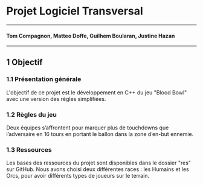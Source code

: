 # Projet Logiciel Transversal

---

#### Tom Compagnon,  Matteo Doffe,  Guilhem Boularan,  Justine Hazan

---

## 1 Objectif

### 1.1 Présentation générale
L'objectif de ce projet est le développement en C++ du jeu "Blood Bowl" avec une version des règles simplifiées.

### 1.2 Règles du jeu
Deux équipes s’affrontent pour marquer plus de touchdowns que l’adversaire en 16 tours en portant le ballon dans la zone d’en-but ennemie.

### 1.3 Ressources
Les bases des ressources du projet sont disponibles dans le dossier "res" sur GitHub. Nous avons choisi deux différentes races : les Humains et les Orcs, pour avoir différents types de joueurs sur le terrain.
